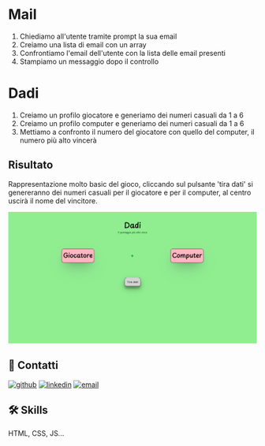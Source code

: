 # Mail

1. Chiediamo all'utente tramite prompt la sua email
2. Creiamo una lista di email con un array
3. Confrontiamo l'email dell'utente con la lista delle email presenti
4. Stampiamo un messaggio dopo il controllo

# Dadi

1. Creiamo un profilo giocatore e generiamo dei numeri casuali da 1 a 6
2. Creiamo un profilo computer e generiamo dei numeri casuali da 1 a 6
3. Mettiamo a confronto il numero del giocatore con quello del computer, il numero più alto vincerà

## Risultato

Rappresentazione molto basic del gioco, cliccando sul pulsante 'tira dati' si genereranno dei numeri casuali per il giocatore e per il computer, al centro uscirà il nome del vincitore.

![Dadi](./Dadi/img/Screenshot%202023-11-09%20175735.png)

## 🔗 Contatti

[![github](https://img.shields.io/badge/GITHUB-black?style=for-the-badge&logo=github&logoColor=ffffff)](https://github.com/MirkoCherchi)
[![linkedin](https://img.shields.io/badge/linkedin-0A66C2?style=for-the-badge&logo=linkedin&logoColor=white)](https://www.linkedin.com/in/mirko-cherchi-b42042221/)
[![email](https://img.shields.io/badge/mirkocherchi1992%40gmail.com-red?style=for-the-badge&logo=gmail&logoColor=ffffff)](mirkocherchi1992@gmail.com)

## 🛠 Skills

HTML, CSS, JS...
